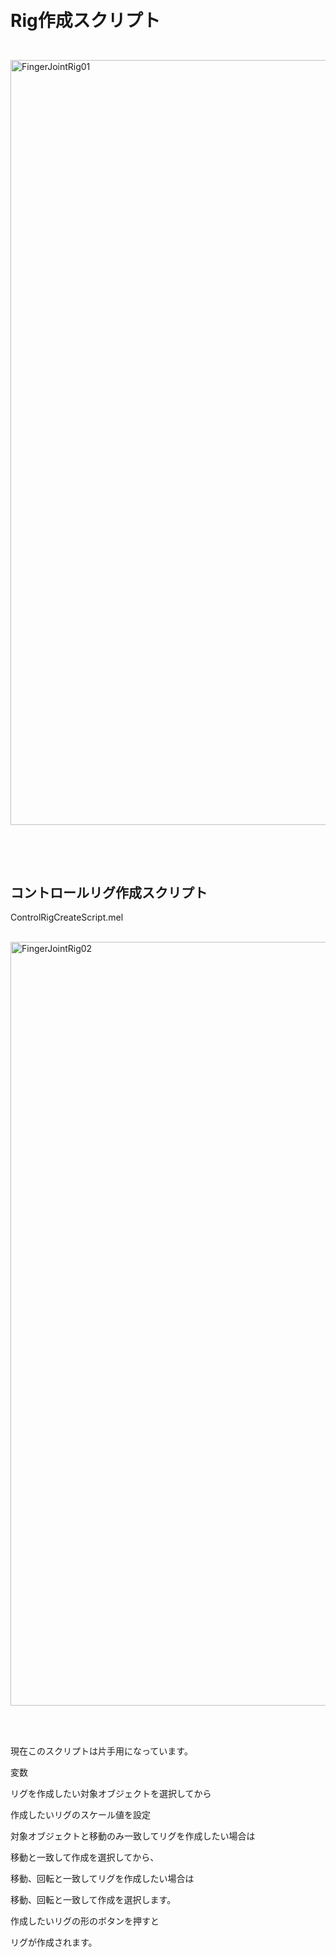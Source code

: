 <h1><p><br>Rig作成スクリプト</p></h1></br>

<img width="1224" alt="FingerJointRig01" src="https://github.com/KWneko/RiggingAssist/assets/164093711/5159bc2d-a620-49f8-a862-b860796d3632">
<p><br>
  </p></br>
<h2>コントロールリグ作成スクリプト</h2>

ControlRigCreateScript.mel
<p><br><img width="1222" alt="FingerJointRig02" src="https://github.com/KWneko/RiggingAssist/assets/164093711/742cde2b-2b64-4aea-90b7-2bb2d23e7317"></p></br>
<p><br>
現在このスクリプトは片手用になっています。

変数

リグを作成したい対象オブジェクトを選択してから

作成したいリグのスケール値を設定

対象オブジェクトと移動のみ一致してリグを作成したい場合は

移動と一致して作成を選択してから、

移動、回転と一致してリグを作成したい場合は

移動、回転と一致して作成を選択します。

作成したいリグの形のボタンを押すと

リグが作成されます。




  </p></br>

<p><br>
  </p></br>
